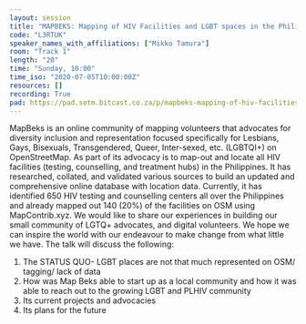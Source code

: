 ```yaml
---
layout: session
title: "MAPBEKS: Mapping of HIV Facilities and LGBT spaces in the Philippines on OpenStreetMap"
code: "L3RTUK"
speaker_names_with_affiliations: ["Mikko Tamura"]
room: "Track 1"
length: "20"
time: "Sunday, 10:00"
time_iso: "2020-07-05T10:00:00Z"
resources: []
recording: True
pad: https://pad.sotm.bitcast.co.za/p/mapbeks-mapping-of-hiv-facilities-and-lgbt-spaces-
---
```

MapBeks is an online community of mapping volunteers that advocates for diversity inclusion and representation focused specifically for Lesbians, Gays, Bisexuals, Transgendered, Queer, Inter-sexed, etc. (LGBTQI+) on OpenStreetMap.
As part of its advocacy is to map-out and locate all HIV facilities (testing, counselling, and treatment hubs) in the Philippines. It has researched, collated, and validated various sources to build an updated and comprehensive online database with location data. Currently, it has identified 650 HIV testing and counselling centers all over the Philippines and already mapped out 140 (20%) of the facilities on OSM using MapContrib.xyz.
We would like to share our experiences in building our small community of LGTQ+ advocates, and digital volunteers. We hope we can inspire the world with our endeavour to make change from what little we have.
The talk will discuss the following:
1. The STATUS QUO- LGBT places are not that much represented on OSM/ tagging/ lack of data
2. How was Map Beks able to start up as a local community and how it was able to reach out to the growing LGBT and PLHIV community
3. Its current projects and advocacies
4. Its plans for the future
